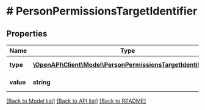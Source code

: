 # # PersonPermissionsTargetIdentifier

## Properties

Name | Type | Description | Notes
------------ | ------------- | ------------- | -------------
**type** | [**\OpenAPI\Client\Model\PersonPermissionsTargetIdentifierType**](PersonPermissionsTargetIdentifierType.md) | Typ identyfikatora. |
**value** | **string** | Wartość identyfikatora. |

[[Back to Model list]](../../README.md#models) [[Back to API list]](../../README.md#endpoints) [[Back to README]](../../README.md)
